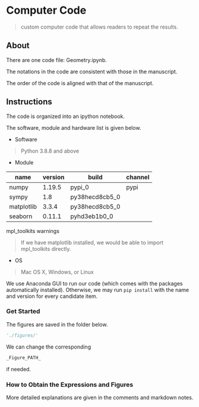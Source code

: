 # Computer Code

> custom computer code that allows readers to repeat the results.

## About

There are one code file: Geometry.ipynb.

The notations in the code are consistent with those in the manuscript.

The order of the code is aligned with that of the manuscript.

## Instructions

The code is organized into an ipython notebook. 

The software, module and hardware list is given below.

* Software

> Python 3.8.8 and above

* Module

name | version | build | channel 
------------ | ------------- | ------------- | -------------
numpy | 1.19.5 | pypi_0 | pypi
sympy | 1.8 | py38hecd8cb5_0 | 
matplotlib | 3.3.4 | py38hecd8cb5_0 |
seaborn | 0.11.1 | pyhd3eb1b0_0 | 
mpl_toolkits 
warnings 

> If we have matplotlib installed, we would be able to import mpl_toolkits directly.

* OS

> Mac OS X, Windows, or Linux


We use Anaconda GUI to run our code (which comes with the packages automatically installed). Otherwise, we may run `pip install` with the name and version for every candidate item.


### Get Started

The figures are saved in the folder below.
```python
'./figures/'
```

We can change the corresponding 
```python
_Figure_PATH_
```
if needed.

### How to Obtain the Expressions and Figures

More detailed explanations are given in the comments and markdown notes.
